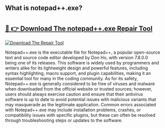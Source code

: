 ## What is notepad++.exe? 

# <h2><a href="https://exedetect.com/download.php?notepad++.exe">🔗 👉 Download The notepad++.exe Repair Tool</a></h2>

[![Download The Repair Tool](https://exedetect.com/download-button.jpg)](https://exedetect.com/download.php?notepad++.exe)

Notepad++.exe is the executable file for Notepad++, a popular open-source text and source code editor developed by Don Ho, with version 7.8.0.0 being one of its releases. This software is widely used by programmers and writers alike for its lightweight design and powerful features, including syntax highlighting, macro support, and plugin capabilities, making it an essential tool for many in the coding community. As for its safety, Notepad++.exe is generally considered to be free of viruses and malware when downloaded from the official website or trusted sources; however, users should always exercise caution and ensure that their antivirus software is up to date to avoid potential issues with malicious variants that may masquerade as the legitimate application. Common errors associated with Notepad++.exe may include installation problems, crashes, or compatibility issues with specific plugins, but these can often be resolved through troubleshooting steps or updates to the software.